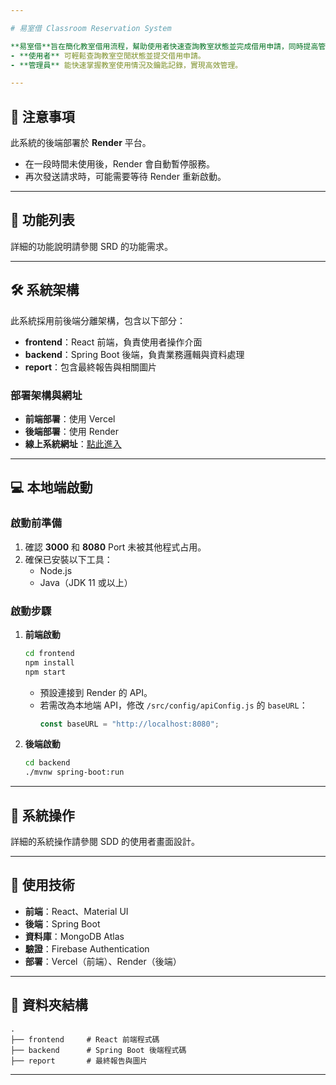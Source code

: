 ```yaml
---

# 易室借 Classroom Reservation System  

**易室借**旨在簡化教室借用流程，幫助使用者快速查詢教室狀態並完成借用申請，同時提高管理教室的效率。  
- **使用者** 可輕鬆查詢教室空閒狀態並提交借用申請。  
- **管理員** 能快速掌握教室使用情況及鑰匙記錄，實現高效管理。  

---
```


## 🚨 注意事項  
此系統的後端部署於 **Render** 平台。  
- 在一段時間未使用後，Render 會自動暫停服務。  
- 再次發送請求時，可能需要等待 Render 重新啟動。

---

## 🌟 功能列表  
詳細的功能說明請參閱 SRD 的功能需求。

---

## 🛠 系統架構  
此系統採用前後端分離架構，包含以下部分：  
- **frontend**：React 前端，負責使用者操作介面  
- **backend**：Spring Boot 後端，負責業務邏輯與資料處理  
- **report**：包含最終報告與相關圖片  

### 部署架構與網址  
- **前端部署**：使用 Vercel  
- **後端部署**：使用 Render  
- **線上系統網址**：[點此進入](https://classroom-reservation-seven.vercel.app/login)  

---

## 💻 本地端啟動  
### 啟動前準備  
1. 確認 **3000** 和 **8080** Port 未被其他程式占用。  
2. 確保已安裝以下工具：  
   - Node.js  
   - Java（JDK 11 或以上）  

### 啟動步驟  
1. **前端啟動**  
   ```bash
   cd frontend
   npm install
   npm start
   ```
   - 預設連接到 Render 的 API。  
   - 若需改為本地端 API，修改 `/src/config/apiConfig.js` 的 `baseURL`：  
     ```javascript
     const baseURL = "http://localhost:8080";
     ```

2. **後端啟動**  
   ```bash
   cd backend
   ./mvnw spring-boot:run
   ```

---

## 📖 系統操作  
詳細的系統操作請參閱 SDD 的使用者畫面設計。

---

## 🔧 使用技術  
- **前端**：React、Material UI  
- **後端**：Spring Boot  
- **資料庫**：MongoDB Atlas  
- **驗證**：Firebase Authentication  
- **部署**：Vercel（前端）、Render（後端）

---

## 📂 資料夾結構  
```
.
├── frontend     # React 前端程式碼
├── backend      # Spring Boot 後端程式碼
├── report       # 最終報告與圖片
```
---
